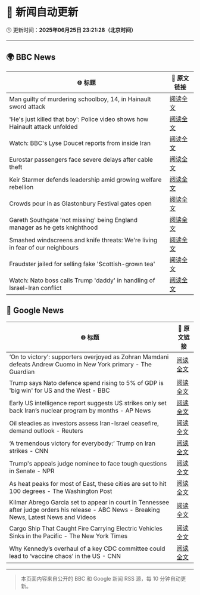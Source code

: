 # 🧠 新闻自动更新

🕒 更新时间：**2025年06月25日 23:21:28（北京时间）**

---

## 🌍 BBC News

| 🌐 标题 | 🔗 原文链接 |
|--------|-------------|
| Man guilty of murdering schoolboy, 14, in Hainault sword attack | [阅读全文](https://www.bbc.com/news/articles/cwyrg6ynnx9o) |
| 'He's just killed that boy': Police video shows how Hainault attack unfolded | [阅读全文](https://www.bbc.com/news/articles/clyx0xkjmmgo) |
| Watch: BBC's Lyse Doucet reports from inside Iran | [阅读全文](https://www.bbc.com/news/videos/ceq7jjg929qo) |
| Eurostar passengers face severe delays after cable theft | [阅读全文](https://www.bbc.com/news/articles/c4gedxe7wnro) |
| Keir Starmer defends leadership amid growing welfare rebellion | [阅读全文](https://www.bbc.com/news/articles/cr792ej27y3o) |
| Crowds pour in as Glastonbury Festival gates open | [阅读全文](https://www.bbc.com/news/articles/c23g4vd7p99o) |
| Gareth Southgate 'not missing' being England manager as he gets knighthood | [阅读全文](https://www.bbc.com/sport/football/articles/c4g8eeey25lo) |
| Smashed windscreens and knife threats: We're living in fear of our neighbours | [阅读全文](https://www.bbc.com/news/articles/c86gq3v8yplo) |
| Fraudster jailed for selling fake 'Scottish-grown tea' | [阅读全文](https://www.bbc.com/news/articles/c1dngyk69d0o) |
| Watch: Nato boss calls Trump 'daddy' in handling of Israel-Iran conflict | [阅读全文](https://www.bbc.com/news/videos/c1e0nnx60q6o) |

## 📰 Google News

| 🌐 标题 | 🔗 原文链接 |
|--------|-------------|
| ‘On to victory’: supporters overjoyed as Zohran Mamdani defeats Andrew Cuomo in New York primary - The Guardian | [阅读全文](https://news.google.com/rss/articles/CBMi0AFBVV95cUxQSWZZQU9UNnZEcEJqSDFMSEhKaHhXZGtuZjlIWGlNSzFjcm52d1prRGVwa29WeE9xVnhva2R3YUF2cVhOWjQxZHFVRVlrRzhrM1llY1ktQnlQcFA0ZFVsSkh2eWZPc0t6UEVNM0tUM2JiYkpGdjNnMGI4aU5FTDdaVWcwbHotN2NoT1NMb0V1NHlKWkRvTHJEN3NXODBiM19xemdMLXJkZ2JoOXZkcjVpekV3M2lLTmt5X04wcGlZZjBJMk9wNEFycHdLel8yMEQ4?oc=5) |
| Trump says Nato defence spend rising to 5% of GDP is 'big win' for US and the West - BBC | [阅读全文](https://news.google.com/rss/articles/CBMiVEFVX3lxTE1UVDJEekpkZU9BTU8tWUVJZklGSENwdW02YzFPaDFza2QxQy1hUHRFb3JsNlpra3BWbHhIUGdrQWU5MTlidFZNenJkY1ozanloQlNFRA?oc=5) |
| Early US intelligence report suggests US strikes only set back Iran’s nuclear program by months - AP News | [阅读全文](https://news.google.com/rss/articles/CBMipgFBVV95cUxNOTY4UFQ0eGpLeEVpSHFqdEg2Wjh3M0xGX3N0RFRDdXFXUmd0emUxS1E1TE1DR1lYcWlTT1l0TGE4S0tCSDJwMmtpMjdRUFc4cEw4M2xZZ2lFU05RV3VrdkJoQnJRRG9pQWU4QVJ2cjdTZjdsSWhGbmc5UHlSV3RkdHRPdFc2UmEwMVE2c3pSMkQxZjE3dUY2LVd1WjYtRmhudlpVeGVn?oc=5) |
| Oil steadies as investors assess Iran-Israel ceasefire, demand outlook - Reuters | [阅读全文](https://news.google.com/rss/articles/CBMiswFBVV95cUxPdmN4eFl0RG9hVXV5bE1sc2ZPc1Nkal9FbnlTQjlHMkdpYW1zZmtsaXhHc0VvbVNfQ0UyZ3VIYzd1eHczNEdOWE9NUkdodUJvbktYbzdsUDhycFlBalY3YW9UbmpyaUxkX3dELXk3YlR4TTRtMEpOYTFXVTR0Q2FBR0V0aUwzNDlyeHlRWkk5dVFTWTAyTzZwNFdFX05yYWU5R054LXJKY3FWb2FhNnpxX1RqNA?oc=5) |
| ‘A tremendous victory for everybody:’ Trump on Iran strikes - CNN | [阅读全文](https://news.google.com/rss/articles/CBMigAFBVV95cUxPOVFpa29NZFJxMWYzc3VHVmVCb3RvZGt6ZEFXRl9IbG5neTFyOFMxc2R6dWRNWnYwclowb2tITEU4MVNHdW83eTRxYVNQSVY2Z0hhZm10YzE5ck0zRXFaTWNfdGpVUXRhY3cxOXJQSm85MkxsZm91NTJqV1loM1FzdQ?oc=5) |
| Trump's appeals judge nominee to face tough questions in Senate - NPR | [阅读全文](https://news.google.com/rss/articles/CBMif0FVX3lxTE4xbmNYOVRRVEl3R0p1YjN1MkNmLTFjYVJUd0c5T04wNkZBSWRIcjZtWUd3OC1iT2tjcEZVc0tBejI1VWc4RE9wd1ZvWnA2VEc1amxBUmZZaVgtQ1QzZktCMFYxVVR5cTFTNWJyTGU3X09OcXFXNy10ODBOdUJlVDQ?oc=5) |
| As heat peaks for most of East, these cities are set to hit 100 degrees - The Washington Post | [阅读全文](https://news.google.com/rss/articles/CBMilAFBVV95cUxOZmZLTVd1bENRSDRIWWNtakdQY0poUHQtbC1sMjlQOWdBWklZdkJId3N4ekVITmw1Nm1LeVB3cVV3aUdndHZUYUkxVTY0dkRnVnVocldOa2tEa3J4VDhWUG1pNG5ncDlORGZtN09NSEZISEpZajdIajZkZ0JBcDBXT21YTFI0SjctaE0tQ2ZveElXNG9v?oc=5) |
| Kilmar Abrego Garcia set to appear in court in Tennessee after judge orders his release - ABC News - Breaking News, Latest News and Videos | [阅读全文](https://news.google.com/rss/articles/CBMingFBVV95cUxOdFFPa09nMXA5OFNFaml0Ukd5bUVpNVB0ZDU1UDFSX25ZdEhMNVkzN0lWMzhORWg0UkdtTF9zaHZkdUY1enFEYVV6SXhNVnYwOEJjbVd2ZEpybGstNmZyQXE1N1NmRGRlMU5ERWJlb1NUcy0tSVNLZlFJNDloekt2U19yUTVocDZ2SEd4N1I0a25qbS1OUk1YeHBWQmZhQdIBowFBVV95cUxNZXlsNlhwUDdrRy1lajVJeDBDNGd1ZHFhQy1ORENpdEIxTEtVRnBaeGZrU1hJNk8xMUppLWJfTkd0cV90MHBRRmJTbmJjdG5wbGlGRjNEc0c1QVk2U2dwWVhHblg0UkZQVklSMFZoQnh6MGhZVkZQMlBIYU8wSzc2ekh6ZU1Wd2tYX1hFc2hTWlhUVjNMWFR6LThwazJWVVJvOVhZ?oc=5) |
| Cargo Ship That Caught Fire Carrying Electric Vehicles Sinks in the Pacific - The New York Times | [阅读全文](https://news.google.com/rss/articles/CBMiiwFBVV95cUxOUG9hOUp0Nlg5cENsY3pLYkREeEdvZHltX2l0blJPMXpIdjBGRnJkMjRjMV9sdTNEc2J5azVRcnpvZW05OGYxRDVxTGEwOFNkWm1wR1VYdVk4ZVB4ZU1sY0ZZUFhpaUdDYkQ1WHlmYkJCbDlId3pLTnYwZktfU09IWXJhVFBDV3hCSkxR?oc=5) |
| Why Kennedy’s overhaul of a key CDC committee could lead to ‘vaccine chaos’ in the US - CNN | [阅读全文](https://news.google.com/rss/articles/CBMibkFVX3lxTE5SN1VxOTJ1MmhCM0R0Y05NSmN4aW56YWFOOWoxX1Rhc25qcE4xdnllcEo2YnBySmRyNElOTDVxaG9id3FScXRLalVOYWxsMUdsMEc3UWloQmt6VDBfa0ZadXFZZGdIYWFQMjcxSHNR0gFzQVVfeXFMTlJfXzFOZHhSekd5SFpBY193cjlsOER2X01RUWROSEJhYVRIVUhqb3ZmSnVUS3pIaFVWc0RBMDlGak93em5ybFZQcHZ3eUk0OGxEVWlYaFhWem1LNll5NjV6RGgxbjBkNzZoWHhVdUdaYkdrTQ?oc=5) |

---
> 本页面内容来自公开的 BBC 和 Google 新闻 RSS 源，每 10 分钟自动更新。